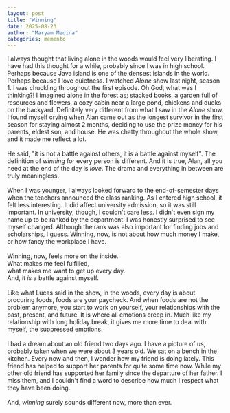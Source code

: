 ```yaml
---
layout: post
title: "Winning"
date: 2025-08-23
author: "Maryam Medina"
categories: memento
---
```


I always thought that living alone in the woods would feel very liberating. I have had this thought for a while, probably since I was in high school. Perhaps because Java island is one of the densest islands in the world. Perhaps because I love quietness. I watched *Alone* show last night, season 1. I was chuckling throughout the first episode. Oh God, what was I thinking?! I imagined alone in the forest as; stacked books, a garden full of resources and flowers, a cozy cabin near a large pond, chickens and ducks on the backyard. Definitely very different from what I saw in the *Alone* show. I found myself crying when Alan came out as the longest survivor in the first season for staying almost 2 months, deciding to use the prize money for his parents, eldest son, and house. He was chatty throughout the whole show, and it made me reflect a lot.<br>
<br>
He said, "it is not a battle against others, it is a battle against myself". The definition of *winning* for every person is different. And it is true, Alan, all you need at the end of the day is *love*. The drama and everything in between are truly meaningless.<br>
<br>
When I was younger, I always looked forward to the end-of-semester days when the teachers announced the class ranking. As I entered high school, it felt less interesting. It did affect university admission, so it was still important. In university, though, I couldn't care less. I didn't even sign my name up to be ranked by the department. I was honestly surprised to see myself changed. Although the rank was also important for finding jobs and scholarships, I guess. Winning, now, is not about how much money I make, or how fancy the workplace I have.<br>
<br>
Winning, now, feels more on the inside.<br>
What makes me feel fulfilled,<br>
what makes me want to get up every day.<br>
And, it *is* a battle against myself.<br>
<br>
Like what Lucas said in the show, in the woods, every day is about procuring foods, foods are your paycheck. And when foods are not the problem anymore, you start to work on yourself, your relationships with the past, present, and future. It is where all emotions creep in. Much like my relationship with long holiday break, it gives me more time to deal with myself, the suppressed emotions.<br>
<br>
I had a dream about an old friend two days ago. I have a picture of us, probably taken when we were about 3 years old. We sat on a bench in the kitchen. Every now and then, I wonder how my friend is doing lately. This friend has helped to support her parents for quite some time now. While my other old friend has supported her family since the departure of her father. I miss them, and I couldn't find a word to describe how much I respect what they have been doing.<br>
<br>
And, *winning* surely sounds different now, more than ever.
